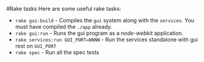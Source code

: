 #Rake tasks
Here are some useful rake tasks:

  * `rake gui:build` - Compiles the `gui` system along with the `services`. You must have compiled the `./app` already.
  * `rake gui:run` - Runs the gui program as a *node-webkit* application.
  * `rake services:run GUI_PORT=NNNN` - Run the services standalone with gui rest on `GUI_PORT`
  * `rake spec` - Run all the spec tests
